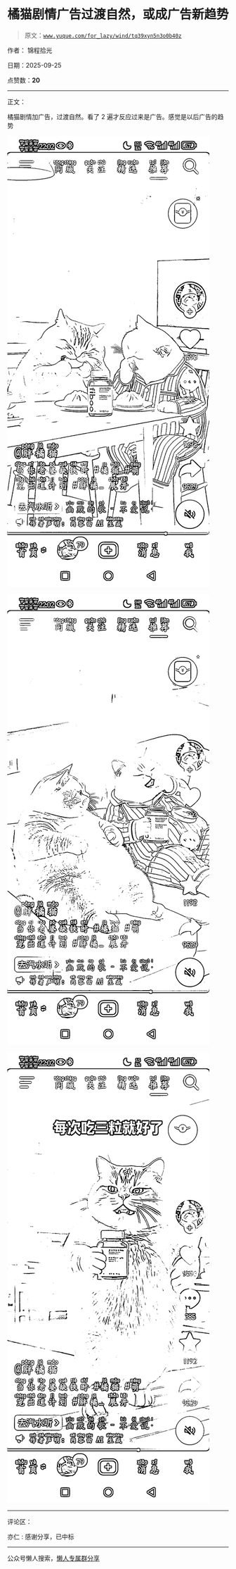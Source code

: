 # 橘猫剧情广告过渡自然，或成广告新趋势

> 原文：[`www.yuque.com/for_lazy/wind/tq39xyn5n3o0b40z`](https://www.yuque.com/for_lazy/wind/tq39xyn5n3o0b40z)

作者： 锦程拾光

日期：2025-09-25

点赞数：**20**

* * *

正文：

橘猫剧情加广告，过渡自然。看了 2 遍才反应过来是广告。感觉是以后广告的趋势

![](img/c68055bcab6837689ebc15708ab59806.png "None")

![](img/8b9241ef42ae7194be96b815c4083253.png "None")

![](img/66d9adfb64411632bde9d6dbff992220.png "None")

* * *

评论区：

亦仁 : 感谢分享，已中标

* * *

公众号懒人搜索，[懒人专属群分享](https://lazybook.fun/#/blog/group)